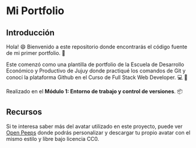 # Mi Portfolio

## Introducción
Hola! :smile: Bienvenido a este repositorio donde encontrarás el código fuente de mi primer portfolio. :pencil:

Este comenzó como una plantilla de portfolio de la Escuela de Desarrollo Económico y Productivo de Jujuy donde practiqué los comandos de Git y conocí la plataforma Github en el Curso de Full Stack Web Developer. :computer: :book:

Realizado en el **Módulo 1: Entorno de trabajo y control de versiones**. :package: 

## Recursos

Si te interesa saber más del avatar utilizado en este proyecto, puede ver [Open Peeps](https://www.openpeeps.com) donde podrás personalizar y descargar tu propio avatar con el mismo estilo y libre bajo licencia CC0.